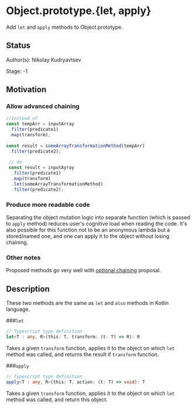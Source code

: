 # Object.prototype.{let, apply}

Add `let` and `apply` methods to Object.prototype.

## Status

Author(s): Nikolay Kudryavtsev

Stage: -1

## Motivation

### Allow advanced chaining

```javascript
//instead of
const tempArr = inputArray
 .filter(predicate1)
 .map(transform);
 
const result = someArrayTransformationMethod(tempArr)
 .filter(predicate2);
 
 // do
 const result = inputAyray
  .filter(predicate1)
  .map(transform)
  .let(someArrayTransformationMethod)
  .filter(predicate2);
```

### Produce more readable code

Separating the object mutation logic into separate function (which is passed to `apply` method) reduces user's cognitive load when reading the code.
It's also possible for this function not to be an anonymous lambda but a stored/named one, and one can apply it to the object without losing chaining.

### Other notes

Proposed methods go very well with [optional chaining](https://github.com/tc39/proposal-optional-chaining) proposal.

## Description

These two methods are the same as `let` and `also` methods in Kotlin language.

###`let`

```typescript
// Typescript type definition
let<T : any, R>(this: T, transform: (t: T) => R): R
```

Takes a given `transform` function, applies it to the object on which `let` method was called, and returns the result if `transform` function.

###`apply`

```typescript
// Typescript type definition
apply<T : any, R>(this: T, action: (t: T) => void): T
```

Takes a given `transform` function, applies it to the object on which `let` method was called, and return this object.